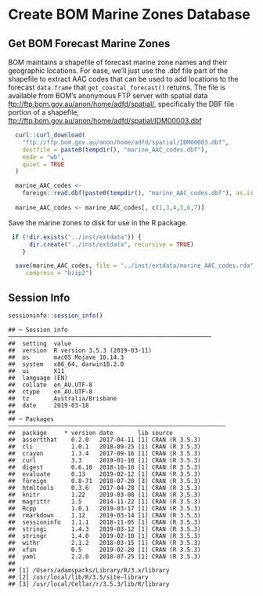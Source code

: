 Create BOM Marine Zones Database
================

## Get BOM Forecast Marine Zones

BOM maintains a shapefile of forecast marine zone names and their
geographic locations. For ease, we’ll just use the .dbf file part of the
shapefile to extract AAC codes that can be used to add locations to the
forecast `data.frame` that `get_coastal_forecast()` returns. The file is
available from BOM’s anonymous FTP server with spatial data
<ftp://ftp.bom.gov.au/anon/home/adfd/spatial/>, specifically the DBF
file portion of a shapefile,
<ftp://ftp.bom.gov.au/anon/home/adfd/spatial/IDM00003.dbf>

``` r
  curl::curl_download(
    "ftp://ftp.bom.gov.au/anon/home/adfd/spatial/IDM00003.dbf",
    destfile = paste0(tempdir(), "marine_AAC_codes.dbf"),
    mode = "wb",
    quiet = TRUE
  )

  marine_AAC_codes <-
    foreign::read.dbf(paste0(tempdir(), "marine_AAC_codes.dbf"), as.is = TRUE)
  
  marine_AAC_codes <- marine_AAC_codes[, c(1,3,4,5,6,7)]
```

Save the marine zones to disk for use in the R package.

``` r
 if (!dir.exists("../inst/extdata")) {
      dir.create("../inst/extdata", recursive = TRUE)
    }

  save(marine_AAC_codes, file = "../inst/extdata/marine_AAC_codes.rda",
     compress = "bzip2")
```

## Session Info

``` r
sessioninfo::session_info()
```

    ## ─ Session info ──────────────────────────────────────────────────────────
    ##  setting  value                       
    ##  version  R version 3.5.3 (2019-03-11)
    ##  os       macOS Mojave 10.14.3        
    ##  system   x86_64, darwin18.2.0        
    ##  ui       X11                         
    ##  language (EN)                        
    ##  collate  en_AU.UTF-8                 
    ##  ctype    en_AU.UTF-8                 
    ##  tz       Australia/Brisbane          
    ##  date     2019-03-18                  
    ## 
    ## ─ Packages ──────────────────────────────────────────────────────────────
    ##  package     * version date       lib source        
    ##  assertthat    0.2.0   2017-04-11 [1] CRAN (R 3.5.3)
    ##  cli           1.0.1   2018-09-25 [1] CRAN (R 3.5.3)
    ##  crayon        1.3.4   2017-09-16 [1] CRAN (R 3.5.3)
    ##  curl          3.3     2019-01-10 [1] CRAN (R 3.5.3)
    ##  digest        0.6.18  2018-10-10 [1] CRAN (R 3.5.3)
    ##  evaluate      0.13    2019-02-12 [1] CRAN (R 3.5.3)
    ##  foreign       0.8-71  2018-07-20 [3] CRAN (R 3.5.3)
    ##  htmltools     0.3.6   2017-04-28 [1] CRAN (R 3.5.3)
    ##  knitr         1.22    2019-03-08 [1] CRAN (R 3.5.3)
    ##  magrittr      1.5     2014-11-22 [1] CRAN (R 3.5.3)
    ##  Rcpp          1.0.1   2019-03-17 [1] CRAN (R 3.5.3)
    ##  rmarkdown     1.12    2019-03-14 [1] CRAN (R 3.5.3)
    ##  sessioninfo   1.1.1   2018-11-05 [1] CRAN (R 3.5.3)
    ##  stringi       1.4.3   2019-03-12 [1] CRAN (R 3.5.3)
    ##  stringr       1.4.0   2019-02-10 [1] CRAN (R 3.5.3)
    ##  withr         2.1.2   2018-03-15 [1] CRAN (R 3.5.3)
    ##  xfun          0.5     2019-02-20 [1] CRAN (R 3.5.3)
    ##  yaml          2.2.0   2018-07-25 [1] CRAN (R 3.5.3)
    ## 
    ## [1] /Users/adamsparks/Library/R/3.x/library
    ## [2] /usr/local/lib/R/3.5/site-library
    ## [3] /usr/local/Cellar/r/3.5.3/lib/R/library
